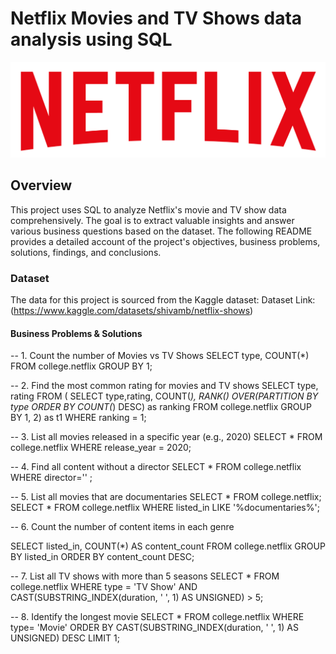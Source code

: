 # Netflix Movies and TV Shows data analysis using SQL
![netflix logo](https://github.com/MUMTAHINA-ARBI/sql-project-netflix-dataset/blob/main/netflix-logo.png)

## Overview
This project uses SQL to analyze Netflix's movie and TV show data comprehensively. The goal is to extract valuable insights and answer various business questions based on the dataset. The following README provides a detailed account of the project's objectives, business problems, solutions, findings, and conclusions.
### Dataset
The data for this project is sourced from the Kaggle dataset:
Dataset Link: (https://www.kaggle.com/datasets/shivamb/netflix-shows)

#### Business Problems & Solutions

-- 1. Count the number of Movies vs TV Shows
SELECT 
	type,
	COUNT(*)
FROM college.netflix
GROUP BY 1;

-- 2. Find the most common rating for movies and TV shows
SELECT
  type, rating
  FROM ( SELECT
  type,rating, COUNT(*),
  RANK() OVER(PARTITION BY type ORDER BY COUNT(*) DESC) as ranking
  FROM college.netflix
  GROUP BY 1, 2) as t1
WHERE ranking = 1;

-- 3. List all movies released in a specific year (e.g., 2020)
SELECT * FROM college.netflix
WHERE release_year = 2020; 

-- 4. Find all content without a director
SELECT * FROM college.netflix
WHERE  director='' ;

-- 5. List all movies that are documentaries
SELECT *
FROM college.netflix;
SELECT * 
FROM college.netflix
WHERE listed_in LIKE '%documentaries%';

-- 6. Count the number of content items in each genre

SELECT listed_in, COUNT(*) AS content_count
FROM college.netflix
GROUP BY listed_in
ORDER BY content_count DESC;

-- 7. List all TV shows with more than 5 seasons
SELECT * 
FROM college.netflix
WHERE type = 'TV Show' 
AND CAST(SUBSTRING_INDEX(duration, ' ', 1) AS UNSIGNED) > 5;

-- 8. Identify the longest movie
SELECT * 
FROM college.netflix
WHERE type= 'Movie'
ORDER BY CAST(SUBSTRING_INDEX(duration, ' ', 1) AS UNSIGNED) DESC
LIMIT 1;
